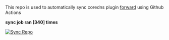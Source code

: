 This repo is used to automatically sync coredns plugin [forward](https://github.com/QZLin/forward) using Github Actions

**sync job ran [340] times**

[![Sync Repo](https://github.com/QZLin/coredns-extract/actions/workflows/sync.yaml/badge.svg)](https://github.com/QZLin/coredns-extract/actions/workflows/sync.yaml)
